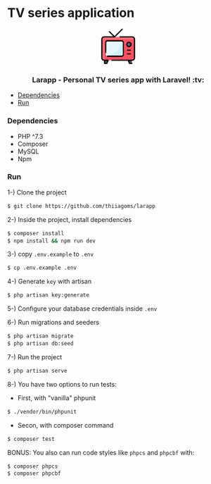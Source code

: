 # TV series application

<p align="center">
  <a href="https://github.com/thiiagoms/larapp">
    <img src="assets/tv.png" alt="Logo" width="80" height="80">
  </a>
     <h3 align="center">Larapp - Personal TV series app with Laravel! :tv:</h3>
</p>

- [Dependencies](#Dependencies)
- [Run](#Run)


### Dependencies
- PHP ^7.3
- Composer
- MySQL
- Npm

### Run

1-) Clone the project
```bash
$ git clone https://github.com/thiiagoms/larapp
```

2-) Inside the project, install dependencies
```bash
$ composer install
$ npm install && npm run dev
```

3-) copy `.env.example` to  `.env`
```bash
$ cp .env.example .env
```
4-) Generate `key` with artisan
```bash
$ php artisan key:generate
```

5-) Configure your database credentials inside `.env`

6-) Run migrations and seeders
```bash
$ php artisan migrate
$ php artisan db:seed
```

7-) Run the project
```bash
$ php artisan serve
```

8-) You have two options to run tests:

* First, with "vanilla" phpunit
```bash
$ ./vendor/bin/phpunit
```

* Secon, with composer command

```bash
$ composer test
```

BONUS: You also can run code styles like `phpcs` and `phpcbf` with:
```bash
$ composer phpcs
$ composer phpcbf
```
